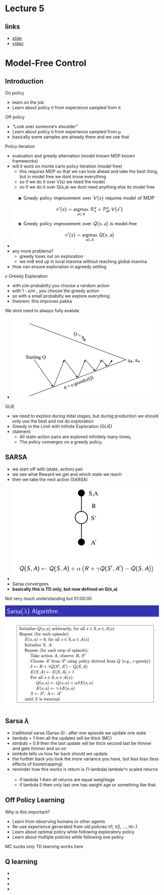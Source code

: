 # Lecture 5

## links
* [slide](https://www.davidsilver.uk/wp-content/uploads/2020/03/control.pdf)
* [video](https://www.youtube.com/watch?v=0g4j2k_Ggc4&list=PLqYmG7hTraZBiG_XpjnPrSNw-1XQaM_gB&index=7)



# Model-Free Control

## Introduction

On policy
* learn on the job 
* Learn about policy π from experience sampled from π

Off policy
* “Look over someone’s shoulder”
* Learn about policy π from experience sampled from µ
* basically some samples are already there and we use that

Policy iteration
* evaluation and greedy alternation  (model known MDP known frameworks)
* will it work on monte carlo policy iteration (model free)
    * this requires MDP so that we can look ahead and take the best thing, but in model free we dont know everything
    * so if we do it over V(s) we need the model. 
    * so if we do it over Q(s,a) we dont need anything else its model free
* ![](./assets/l5_p1.png)
* any more problems?
    * greedy loses out on exploration
    * we mi8 end up in local maxima without reaching global maxima
* How can ensure exploration in agreedy setting


$\epsilon$-Greedy Exploration
* with $\epsilon$/m probabilty you choose a random action
* with 1 - $\epsilon$/m , you choose the greedy action
* so with a small probabilty we explore everything
* theorem: this improves pakka


We dont need to always fully evalute
* ![](./assets/l5_p2.png)


GLIE
* we need to explore during inital stages, but during production we should only use the best and not do exploration 
* Greedy in the Limit with Infinite Exploration (GLIE)
* statment:
    * All state-action pairs are explored infinitely many times,
    * The policy converges on a greedy policy,

## SARSA
* we start off with (state, action) pair
* we see what Reward we get and which state we reach
* then we take the next action (SARSA)
* ![](./assets/l5_p3.png)
* Sarsa convergees
* **basically this is TD only, but now defined on Q(s,a)**

Not very much understanding but 
01:00:00 

![](./assets/l5_p4.png)

## Sarsa $\lambda$

* traditional sarsa (Sarsa-0) : after one episode we update one state
* $lambda$ = 1 then all the updates will be thick (MC)
* $lambda$ = 0.9 then the last update will be thick second last be thinner and gets thinner and so on
* $lambda$ tells us how far back should we update
* the further back you look the more variance you have, but less bias (less effects of bootstrapping)
* reminder how this works is return is (1-lambda).lambda^n scaled returns .
    * if lambda 1 then all returns are equal weightage 
    * if lambda 0 then only last one has weight age or something like that.



## Off Policy Learning
Why is this important?
* Learn from observing humans or other agents
* Re-use experience generated from old policies π1, π2, ..., πt−1
* Learn about optimal policy while following exploratory policy
* Learn about multiple policies while following one policy

MC sucks only TD learning works here

## Q learning
* 
* 
* 
* 


